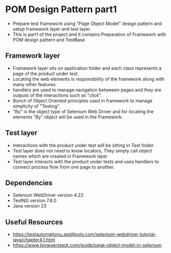 # POM Design Pattern part1
- Prepare test framework using "Page Object Model" design pattern and setup framework layer and test layer.
- This is part1 of the project and it contains Preparation of Framework with POM design pattern and TestBase

## Framework layer
- Framework layer sits on application folder and each class represents a page of the product under test.
- Locating the web elements is responsibility of the framework along with many other features.
- handlers are used to manage navigation betweeen pages and they are outputs of the interactions such as "click".
- Bunch of Object Oriented principles used in framework to manage simplicity of "Testing".
- "By" is the object type of Selenium Web Driver and for locating the elements "By" object will be used in the Framework.

## Test layer
- Interactions with the product under test will be sitting in Test folder
- Test layer does not need to know locators, They simply call object names which are created in Framework layer
- Test layer interacts with the product under tests and uses handlers to connect process flow from one page to another.

## Dependencies
- Selenium WebDriver version 4.22
- TestNG version 7.8.0
- Java version 23

## Useful Resources
- https://testautomationu.applitools.com/selenium-webdriver-tutorial-java/chapter4.1.html
- https://www.browserstack.com/guide/page-object-model-in-selenium

